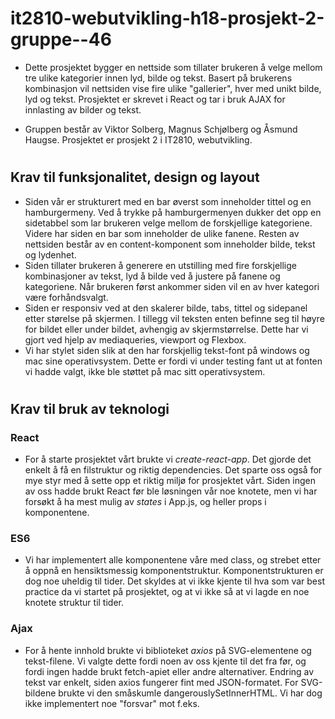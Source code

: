 # it2810-webutvikling-h18-prosjekt-2-gruppe--46

- Dette prosjektet bygger en nettside som tillater brukeren å velge mellom tre ulike kategorier innen lyd, bilde og tekst. Basert på brukerens kombinasjon vil nettsiden vise fire ulike "gallerier", hver med unikt bilde, lyd og tekst. Prosjektet er skrevet i React og tar i bruk AJAX for innlasting av bilder og tekst. 

- Gruppen består av Viktor Solberg, Magnus Schjølberg og Åsmund Haugse. Prosjektet er prosjekt 2 i IT2810, webutvikling.
#

## Krav til funksjonalitet, design og layout
- Siden vår er strukturert med en bar øverst som inneholder tittel og en hamburgermeny. Ved å trykke på hamburgermenyen dukker det opp en sidetabbel som lar brukeren velge mellom de forskjellige kategoriene. Videre har siden en bar som inneholder de ulike fanene. Resten av nettsiden består av en content-komponent som inneholder bilde, tekst og lydenhet.
- Siden tillater brukeren å generere en utstilling med fire forskjellige kombinasjoner av tekst, lyd å bilde ved å justere på fanene og kategoriene. Når brukeren først ankommer siden vil en av hver kategori være forhåndsvalgt.
- Siden er responsiv ved at den skalerer bilde, tabs, tittel og sidepanel etter størelse på skjermen. I tillegg vil teksten enten befinne seg til høyre for bildet eller under bildet, avhengig av skjermstørrelse. Dette har vi gjort ved hjelp av mediaqueries, viewport og Flexbox. 
- Vi har stylet siden slik at den har forskjellig tekst-font på windows og mac sine operativsystem. Dette er fordi vi under testing fant ut at fonten vi hadde valgt, ikke ble støttet på mac sitt operativsystem.

#

## Krav til bruk av teknologi
### React
- For å starte prosjektet vårt brukte vi _create-react-app_. Det gjorde det enkelt å få en filstruktur og riktig dependencies. Det sparte oss også for mye styr med å sette opp et riktig miljø for prosjektet vårt. Siden ingen av oss hadde brukt React før ble løsningen vår noe knotete, men vi har forsøkt å ha mest mulig av _states_ i App.js, og heller props i komponentene. 
### ES6
- Vi har implementert alle komponentene våre med class, og strebet etter å oppnå en hensiktsmessig komponentstruktur. Komponentstrukturen er dog noe uheldig til tider. Det skyldes at vi ikke kjente til hva som var best practice da vi startet på prosjektet, og at vi ikke så at vi lagde en noe knotete struktur til tider.
### Ajax
- For å hente innhold brukte vi biblioteket _axios_ på SVG-elementene og tekst-filene. Vi valgte dette fordi noen av oss kjente til det fra før, og fordi ingen hadde brukt fetch-apiet eller andre alternativer. Endring av tekst var enkelt, siden axios fungerer fint med JSON-formatet. For SVG-bildene brukte vi den småskumle dangerouslySetInnerHTML. Vi har dog ikke implementert noe "forsvar" mot f.eks. <Script> tags her, men kjenner til "faren" ved dangerouslySetInnerHTML.
### Flexbox
- På nettsiden er det Content-komponenten som inneholder bildet, lyden og teksten som blir lastet inn på nettsiden. For å få denne komponenten til å ta seg av skallering av bildene som blir lastet inn har vi benyttet oss av Flexbox i denne Content-komponentens styling. Vi valgte å bruke Flexbox til dette fordi den enkelt ga oss kontroll over skalliering av bildet samt kontroll over avstanden vi ønsket mellom bilde og tekst. Flexbox passer med andre ord utmerket til å bidra med fleksibel/flytende layout til siden.
### Media Queries
- For å sørge for at nettsiden skifter layout etter bredde og høydeformat har vi benyttet oss av mediaqueries. Mediaqueries benytter vi i App.css, tab.css, content.css, sidenav.css og checkbox.css. Denne teknologien tillater oss å gjøre det slik at tittelen, og fanene til nettsiden blir mindre ettersom skjermen blir mindre. Samt å sørge for at teksten havner under bildet ved liten skjermstørrelse, og at teksten havner til høyre for bildet ved stor skjermstrørrelse. Vi har valgt å bruke denne teknologien fordi den er enkel og bruke og gjør slik at nettsiden ser bra ut uavhengig av skjermstørrelsen til enheten som viser den.
### Viewport
- Viewport er brukerens synlige del av websiden. Tradisjonelt sett – før smarttelefoner ble utbredt – ble nettsider kun designet for relativt store pc-skjermer, uten noen form for responsivitet. Dette betydde at nettsidene i utgangspunktet var for store for viewporten til mobiltelefonene. Måten de løste dette på var å skalere ned hele websider slik at de passet mobilskjermen. Det som var dårlig med denne løsningen var at skjermbredden til nettsiden i realiteten var statisk slik at mediaqueries – som kun kicker inn ved visse skjermstørrelser – ikke fungerte. For å fikse dette kan en vanligvis inkludere en "meta"-tag i headeren til nettsiden for å bestemme at bredden til nettsiden skal følge skjermbredden til enheten som viser den. Slik sikrer vi oss at våre mediaqueries blir aktivert ved de riktige skjermstørrelsene. Siden vi satt opp prosjektet ved hjelp av _create-react-app_ har denne automatisk ordnet viewporten i index.html.
### Git / Github
-  Vi benyttet oss flittig av Git / Github gjennom hele prosjektet. Dette gjorde vi ved å dele prosjektet inn i forskjellige oppgaver (issues) som vi jobbet opp mot. Vi laget dermed en development-branch som vi videre delte inn i tre feature-branches som vi hver for oss jobbet på. Ettersom vi løste issues merget vi featurebranchene sammen med development-branchen som vi til slutt merget tilbake til masterbranchen igjen. Dette er en arbeidsmetode som er svært inspirert etter GitFlow WorkFlow, som lar oss skille ny kode fra kode vi anser oss som ferdig med.
#
## Samarbeid, bruk av Git, koding, leveranse
 - Alle på gruppen var kompiser før vi satte i gang med prosjektet – vi er fortsatt kompiser. Samarbeidet i gruppen har altså vært meget godt fra begynnelse til slutt. Vi har planlagt arbeidsperiodene våre oss imellom og opplevd forventet oppmøte og resultater av alle gruppens medlemmer. Vi har spurt hverandre om ting vi er usikre på, og har både lært av hverandre og hjulpet hverandre med å lære helt nye ting.
 - Ved prosjektstart var vi gjennom en prosess hvor vi prøvde å skissere nettsidens layout og oppsett, samt hvilke komponenter vi skulle bruke. Fra dette laget vi issues, men ettersom uforutsette arbeidsoppgaver dukket opp underveis i prosjektet har vi også laget mange nye issues i ettertid. Fordeling av issues har gått bra, og vi har jobbet målrettet med issues gjennom hele prosjektet. '
 - To av tre gruppemedlemmer hadde kjennskap til git fra tidligere emner, men det har ikke vært noe problem å lære sistemann bruk av git. 
## Testing
- Vi har testet nettsiden på tre forskjellige enheter: En stasjonær datamaskin tilkoblet en 24-tommers skjerm, en macbook pro med 13-tommers skjerm og en mobiltelefon av typen One Plus 5 med 5,5-tommers skjerm.
- Måten vi testet på var systematisk å gå igjennom flere forskjellige kombinasjoner av lyd, bilde og tekst. Slik forsikrert vi oss om at nettsiden oppførte seg slik vi ønsket med tanke på responsivitet, samt at den har lik utforming på tvers av enheter. Vi testet nettsiden både vertikalt og horisontalt på mobiltelefonen.

Kilder:
  Informasjon om hvordan å gå frem for å lage avkrysningsbokser.
- https://www.w3schools.com/howto/howto_css_custom_checkbox.asp
  Informasjon om hvordan å gå frem for å lage faner.
- https://alligator.io/react/tabs-component/

SVG:

https://lovesvg.com/free-svg-cut-files/

Tekst:

https://www.goodreads.com/quotes/

Lyd:

https://freesound.org